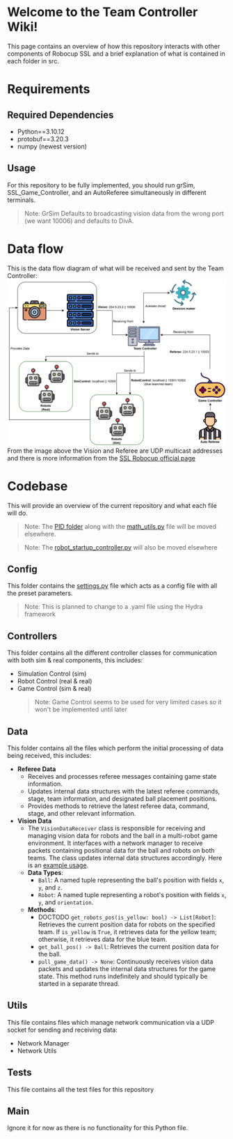 # Welcome to the Team Controller Wiki!

This page contains an overview of how this repository interacts with other components of Robocup SSL and a brief explanation of what is contained in each folder in src.

# Requirements

## Required Dependencies

- Python==3.10.12
- protobuf==3.20.3
- numpy (newest version)

## Usage

For this repository to be fully implemented, you should run grSim, SSL_Game_Controller, and an AutoReferee simultaneously in different terminals.

> Note: GrSim Defaults to broadcasting vision data from the wrong port (we want 10006) and defaults to DivA.

# Data flow

This is the data flow diagram of what will be received and sent by the Team Controller:
![Dataflow Diagram](docs/SSL_dataflow%20diagram.jpg)
From the image above the Vision and Referee are UDP multicast addresses and there is more information from the [SSL Robocup official page](https://ssl.robocup.org/league-software/#:~:text=Simulation%20Protocol.-,Standard%20Network%20Parameters,-Protocol)

# Codebase

This will provide an overview of the current repository and what each file will do.

> Note: The [PID folder](https://github.com/ICRS-RoboCup-SSL/Team_Controller/tree/main/src/pid) along with the [math_utils.py](https://github.com/ICRS-RoboCup-SSL/Team_Controller/blob/main/src/utils/math_utils.py) file will be moved elsewhere.

> Note: The [robot_startup_controller.py](https://github.com/ICRS-RoboCup-SSL/Team_Controller/blob/main/src/controllers/robot_startup_controller.py) will also be moved elsewhere

## Config

This folder contains the [settings.py](https://github.com/ICRS-RoboCup-SSL/Team_Controller/blob/main/src/config/settings.py) file which acts as a config file with all the preset parameters.

> Note: This is planned to change to a .yaml file using the Hydra framework

## Controllers

This folder contains all the different controller classes for communication with both sim & real components, this includes:

- Simulation Control (sim)
- Robot Control (real & real)
- Game Control (sim & real)
  > Note: Game Control seems to be used for very limited cases so it won't be implemented until later

## Data

This folder contains all the files which perform the initial processing of data being received, this includes:

- **Referee Data**
  - Receives and processes referee messages containing game state information.
  - Updates internal data structures with the latest referee commands, stage, team information, and designated ball placement positions.
  - Provides methods to retrieve the latest referee data, command, stage, and other relevant information.
- **Vision Data**
  - The `VisionDataReceiver` class is responsible for receiving and managing vision data for robots and the ball in a multi-robot game environment. It interfaces with a network manager to receive packets containing positional data for the ball and robots on both teams. The class updates internal data structures accordingly. Here is an [example usage](src/tests/vision_receiver_test.py).
  - **Data Types**:
    - `Ball`: A named tuple representing the ball's position with fields `x`, `y`, and `z`.
    - `Robot`: A named tuple representing a robot's position with fields `x`, `y`, and `orientation`.
  - **Methods**:
    - DOCTODO `get_robots_pos(is_yellow: bool) -> List[Robot]`: Retrieves the current position data for robots on the specified team. If `is_yellow` is `True`, it retrieves data for the yellow team; otherwise, it retrieves data for the blue team.
    - `get_ball_pos() -> Ball`: Retrieves the current position data for the ball.
    - `pull_game_data() -> None`: Continuously receives vision data packets and updates the internal data structures for the game state. This method runs indefinitely and should typically be started in a separate thread.

## Utils

This file contains files which manage network communication via a UDP socket for sending and receiving data:

- Network Manager
- Network Utils

## Tests

This file contains all the test files for this repository

## Main

Ignore it for now as there is no functionality for this Python file.
